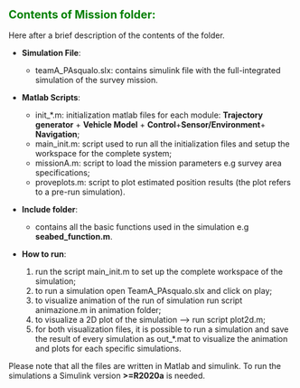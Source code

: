 ### <font color="green"> <span style="font-size:larger;"> Contents of Mission folder: </font> </span>

Here after a brief description of the contents of the folder.   


- **Simulation File**:
    - teamA_PAsqualo.slx: contains simulink file with the full-integrated simulation of the survey mission. 

- **Matlab Scripts**:
    - init_*.m:  initialization matlab files for each module:  **Trajectory generator** + **Vehicle Model** + **Control**+**Sensor/Environment**+ **Navigation**;
    - main_init.m: script used to run all the initialization files and setup the workspace for the complete system;
    - missionA.m: script to load the mission parameters e.g survey area specifications;
    - proveplots.m: script to plot estimated position results (the plot refers to a pre-run simulation).

- **Include folder**:
    - contains all the basic functions used in the simulation e.g **seabed_function.m**. 

- **How to run**:
    1. run the script main_init.m to set up the complete workspace of the simulation; 
    2. to run a simulation open TeamA_PAsqualo.slx and click on play;
    3. to visualize animation of the run of simulation run script animazione.m in animation folder;
    4. to visualize a 2D plot of the simulation --> run script plot2d.m; 
    5. for both visualization files, it is possible to run a simulation and save the result of every simulation as out_*.mat to visualize the animation and plots for each specific simulations.  

Please note that all the files are written in Matlab and simulink. To run the simulations a Simulink version **>=R2020a** is needed.  
